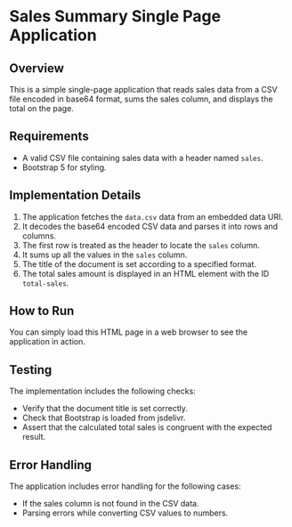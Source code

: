 # Sales Summary Single Page Application

## Overview
This is a simple single-page application that reads sales data from a CSV file encoded in base64 format, sums the sales column, and displays the total on the page.

## Requirements
- A valid CSV file containing sales data with a header named `sales`.
- Bootstrap 5 for styling.

## Implementation Details
1. The application fetches the `data.csv` data from an embedded data URI.
2. It decodes the base64 encoded CSV data and parses it into rows and columns.
3. The first row is treated as the header to locate the `sales` column.
4. It sums up all the values in the `sales` column.
5. The title of the document is set according to a specified format.
6. The total sales amount is displayed in an HTML element with the ID `total-sales`.

## How to Run
You can simply load this HTML page in a web browser to see the application in action.

## Testing
The implementation includes the following checks:
- Verify that the document title is set correctly.
- Check that Bootstrap is loaded from jsdelivr.
- Assert that the calculated total sales is congruent with the expected result.

## Error Handling
The application includes error handling for the following cases:
- If the sales column is not found in the CSV data.
- Parsing errors while converting CSV values to numbers.